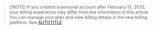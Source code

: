 >[!NOTE] If you created a personal account after February 13, 2025, your billing experience may differ from the information in this article. You can manage your plan and view billing details in the new billing platform. See [AUTOTITLE](/billing/using-the-new-billing-platform).
